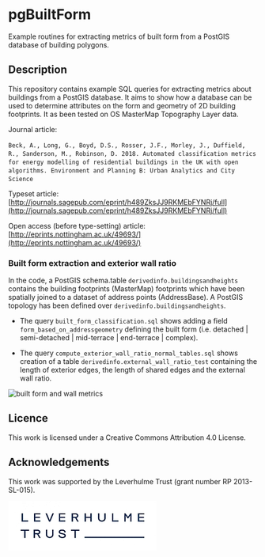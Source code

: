 

# pgBuiltForm

Example routines for extracting metrics of built form from a PostGIS database of building polygons.

## Description
This repository contains example SQL queries for extracting metrics about buildings from a PostGIS database. It aims to show how a database can be used to determine attributes on the form and geometry of 2D building footprints. It as been tested on OS MasterMap Topography Layer data.

Journal article:

`Beck, A., Long, G., Boyd, D.S., Rosser, J.F., Morley, J., Duffield, R., Sanderson, M., Robinson, D. 2018. Automated classification metrics for
energy modelling of residential buildings in the UK with open algorithms. Environment and Planning B: Urban Analytics and City Science`

Typeset article:
[http://journals.sagepub.com/eprint/h489ZksJJ9RKMEbFYNRj/full](http://journals.sagepub.com/eprint/h489ZksJJ9RKMEbFYNRj/full)

Open access (before type-setting) article:
[http://eprints.nottingham.ac.uk/49693/](http://eprints.nottingham.ac.uk/49693/)



### Built form extraction and exterior wall ratio
In the code, a PostGIS schema.table `derivedinfo.buildingsandheights` contains the building footprints (MasterMap) footprints which have been spatially joined to  a dataset of address points (AddressBase). A PostGIS topology has been defined over `derivedinfo.buildingsandheights`. 

 - The query `built_form_classification.sql` shows adding a field `form_based_on_addressgeometry` defining the built form (i.e. detached | semi-detached | mid-terrace | end-terrace | complex).
 
 - The query `compute_exterior_wall_ratio_normal_tables.sql` shows creation of a table `derivedinfo.external_wall_ratio_test`  containing the length of exterior edges, the length of shared edges and the external wall ratio.



![built form and wall metrics](https://upload.wikimedia.org/wikipedia/commons/thumb/9/9b/House_Classification_By_Form_-_Conceptual_Approach_01.svg/640px-House_Classification_By_Form_-_Conceptual_Approach_01.svg.png "Built form and metrics")



## Licence
This work is licensed under a Creative Commons Attribution 4.0 License.


## Acknowledgements
This work was supported by the Leverhulme Trust (grant number RP 2013-SL-015).

![Leverhulme Trust](images/Leverhulme_Trust_small.jpg "Leverhulme Trust logo")



